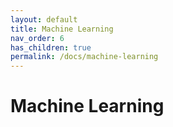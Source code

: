 ```yaml
---
layout: default
title: Machine Learning
nav_order: 6
has_children: true
permalink: /docs/machine-learning
---
```


# Machine Learning